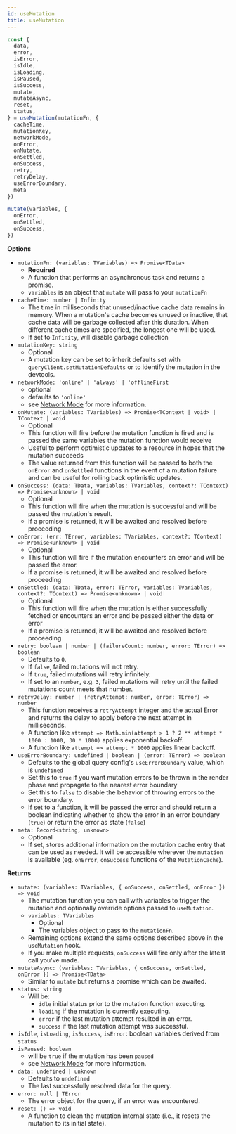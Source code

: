 ```yaml
---
id: useMutation
title: useMutation
---
```


```js
const {
  data,
  error,
  isError,
  isIdle,
  isLoading,
  isPaused,
  isSuccess,
  mutate,
  mutateAsync,
  reset,
  status,
} = useMutation(mutationFn, {
  cacheTime,
  mutationKey,
  networkMode,
  onError,
  onMutate,
  onSettled,
  onSuccess,
  retry,
  retryDelay,
  useErrorBoundary,
  meta
})

mutate(variables, {
  onError,
  onSettled,
  onSuccess,
})
```

**Options**

- `mutationFn: (variables: TVariables) => Promise<TData>`
  - **Required**
  - A function that performs an asynchronous task and returns a promise.
  - `variables` is an object that `mutate` will pass to your `mutationFn`
- `cacheTime: number | Infinity`
  - The time in milliseconds that unused/inactive cache data remains in memory. When a mutation's cache becomes unused or inactive, that cache data will be garbage collected after this duration. When different cache times are specified, the longest one will be used.
  - If set to `Infinity`, will disable garbage collection
- `mutationKey: string`
  - Optional
  - A mutation key can be set to inherit defaults set with `queryClient.setMutationDefaults` or to identify the mutation in the devtools.
- `networkMode: 'online' | 'always' | 'offlineFirst`
  - optional
  - defaults to `'online'`
  - see [Network Mode](../guides/network-mode) for more information.
- `onMutate: (variables: TVariables) => Promise<TContext | void> | TContext | void`
  - Optional
  - This function will fire before the mutation function is fired and is passed the same variables the mutation function would receive
  - Useful to perform optimistic updates to a resource in hopes that the mutation succeeds
  - The value returned from this function will be passed to both the `onError` and `onSettled` functions in the event of a mutation failure and can be useful for rolling back optimistic updates.
- `onSuccess: (data: TData, variables: TVariables, context?: TContext) => Promise<unknown> | void`
  - Optional
  - This function will fire when the mutation is successful and will be passed the mutation's result.
  - If a promise is returned, it will be awaited and resolved before proceeding
- `onError: (err: TError, variables: TVariables, context?: TContext) => Promise<unknown> | void`
  - Optional
  - This function will fire if the mutation encounters an error and will be passed the error.
  - If a promise is returned, it will be awaited and resolved before proceeding
- `onSettled: (data: TData, error: TError, variables: TVariables, context?: TContext) => Promise<unknown> | void`
  - Optional
  - This function will fire when the mutation is either successfully fetched or encounters an error and be passed either the data or error
  - If a promise is returned, it will be awaited and resolved before proceeding
- `retry: boolean | number | (failureCount: number, error: TError) => boolean`
  - Defaults to `0`.
  - If `false`, failed mutations will not retry.
  - If `true`, failed mutations will retry infinitely.
  - If set to an `number`, e.g. `3`, failed mutations will retry until the failed mutations count meets that number.
- `retryDelay: number | (retryAttempt: number, error: TError) => number`
  - This function receives a `retryAttempt` integer and the actual Error and returns the delay to apply before the next attempt in milliseconds.
  - A function like `attempt => Math.min(attempt > 1 ? 2 ** attempt * 1000 : 1000, 30 * 1000)` applies exponential backoff.
  - A function like `attempt => attempt * 1000` applies linear backoff.
- `useErrorBoundary: undefined | boolean | (error: TError) => boolean`
  - Defaults to the global query config's `useErrorBoundary` value, which is `undefined`
  - Set this to `true` if you want mutation errors to be thrown in the render phase and propagate to the nearest error boundary
  - Set this to `false` to disable the behavior of throwing errors to the error boundary.
  - If set to a function, it will be passed the error and should return a boolean indicating whether to show the error in an error boundary (`true`) or return the error as state (`false`)
- `meta: Record<string, unknown>`
  - Optional
  - If set, stores additional information on the mutation cache entry that can be used as needed. It will be accessible wherever the `mutation` is available (eg. `onError`, `onSuccess` functions of the `MutationCache`).

**Returns**

- `mutate: (variables: TVariables, { onSuccess, onSettled, onError }) => void`
  - The mutation function you can call with variables to trigger the mutation and optionally override options passed to `useMutation`.
  - `variables: TVariables`
    - Optional
    - The variables object to pass to the `mutationFn`.
  - Remaining options extend the same options described above in the `useMutation` hook.
  - If you make multiple requests, `onSuccess` will fire only after the latest call you've made.
- `mutateAsync: (variables: TVariables, { onSuccess, onSettled, onError }) => Promise<TData>`
  - Similar to `mutate` but returns a promise which can be awaited.
- `status: string`
  - Will be:
    - `idle` initial status prior to the mutation function executing.
    - `loading` if the mutation is currently executing.
    - `error` if the last mutation attempt resulted in an error.
    - `success` if the last mutation attempt was successful.
- `isIdle`, `isLoading`, `isSuccess`, `isError`: boolean variables derived from `status`
- `isPaused: boolean`
  - will be `true` if the mutation has been `paused`
  - see [Network Mode](../guides/network-mode) for more information.
- `data: undefined | unknown`
  - Defaults to `undefined`
  - The last successfully resolved data for the query.
- `error: null | TError`
  - The error object for the query, if an error was encountered.
- `reset: () => void`
  - A function to clean the mutation internal state (i.e., it resets the mutation to its initial state).
